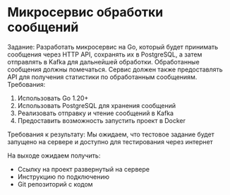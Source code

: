 # Микросервис обработки сообщений
Задание:
Разработать микросервис на Go, который будет принимать сообщения через HTTP API,
сохранять их в PostgreSQL, а затем отправлять в Kafka для дальнейшей обработки.
Обработанные сообщения должны помечаться. Сервис должен также предоставлять
API для получения статистики по обработанным сообщениям.
Требования:
1. Использовать Go 1.20+
2. Использовать PostgreSQL для хранения сообщений
3. Реализовать отправку и чтение сообщений в Kafka
4. Предоставить возможность запустить проект в Docker

Требования к результату:
Мы ожидаем, что тестовое задание будет запущено на сервере и доступно для
тестирования через интернет

На выходе ожидаем получить:
- Ссылку на проект развернутый на сервере
- Инструкцию по подключению
- Git репозиторий с кодом
